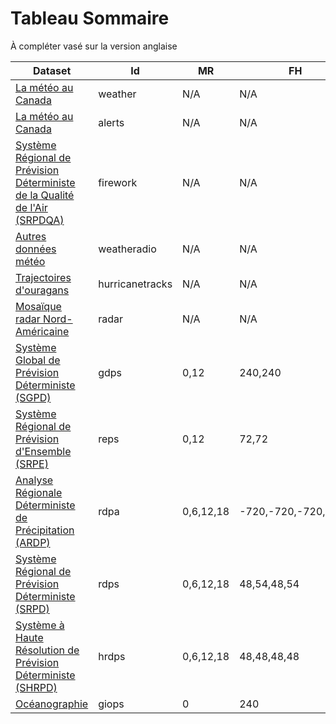 # Tableau Sommaire

À compléter vasé sur la version anglaise

Dataset                                                                                                      | Id              | MR        | FH                  | FHI | N.  
-------------------------------------------------------------------------------------------------------------|-----------------|-----------|---------------------|-----|-----
[La météo au Canada](citypage/geomet-citypage_en.md)                                                         | weather         | N/A       | N/A                 | N/A | 1   
[La météo au Canada](alerts/geomet-alerts_en.md)                                                             | alerts          | N/A       | N/A                 | N/A | 1   
[Système Régional de Prévision Déterministe de la Qualité de l'Air (SRPDQA)](firework/geomet-firework_en.md) | firework        | N/A       | N/A                 | N/A | 1   
[Autres données météo](weatheradio/geomet-weatheradio_en.md)                                                 | weatheradio     | N/A       | N/A                 | N/A | 1   
[Trajectoires d'ouragans](hurricanes/geomet-hurricanes_en.md)                                                | hurricanetracks | N/A       | N/A                 | N/A | 4   
[Mosaïque radar Nord-Américaine](obs_radar/geomet-radar_en.md)                                               | radar           | N/A       | N/A                 | N/A | 4   
[Système Global de Prévision Déterministe (SGPD)](nwp_gdps/geomet-gdps-en.md)                                | gdps            | 0,12      | 240,240             | 3   | 41  
[Système Régional de Prévision d'Ensemble (SRPE)](nwp_reps/geomet-reps_fr.md)                                | reps            | 0,12      | 72,72               | 3   | 1205
[Analyse Régionale Déterministe de Précipitation (ARDP)](nwp_rdpa/geomet-rdpa_en.md)                         | rdpa            | 0,6,12,18 | -720,-720,-720,-720 | 6   | 3   
[Système Régional de Prévision Déterministe (SRPD)](nwp_rdps/geomet-rdps_en.md)                              | rdps            | 0,6,12,18 | 48,54,48,54         | 1   | 41  
[Système à Haute Résolution de Prévision Déterministe (SHRPD)](nwp_hrdps/geomet-hrdps_en.md)                 | hrdps           | 0,6,12,18 | 48,48,48,48         | 1   | 33  
[Océanographie](nwp_giops/geomet-giops-en.md)                                                                | giops           | 0         | 240                 | 3   | 16  

